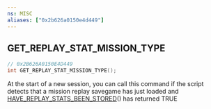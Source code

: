 ```yaml
---
ns: MISC
aliases: ["0x2b626a0150e4d449"]
---
```

## GET_REPLAY_STAT_MISSION_TYPE

```c
// 0x2B626A0150E4D449
int GET_REPLAY_STAT_MISSION_TYPE();
```

At the start of a new session, you can call this command if the script detects that a mission replay savegame has just loaded and [HAVE_REPLAY_STATS_BEEN_STORED](#_0xD642319C54AADEB6)() has returned TRUE


